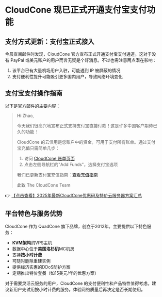 # CloudCone 现已正式开通支付宝支付功能

## 支付方式更新：支付宝正式接入

今晨查阅邮件时发现，CloudCone 官方宣布正式开通支付宝支付通道。这对于没有 PayPal 或美元账户的用户而言无疑是个好消息。不过也需注意两点潜在影响：

1. 该平台已有大量机场用户入驻，可能遇到 IP 被屏蔽的情况
2. 支付便利性提升可能吸引更多国内用户，导致网络环境变化

## 支付宝支付操作指南

以下是官方邮件的主要内容：

> Hi Zhao,
> 
> 今天我们很高兴地宣布正式支持支付宝直接付款！这是许多中国客户期待已久的功能！
> 
> CloudCone 的云信用是您账户中的资金，可用于支付所有账单。通过支付宝充值只需简单几步：
> 
> 1. 访问 [CloudCone 账单页面](https://bit.ly/Cloudcone)
> 2. 点击左侧导航栏的"Add Funds"，选择支付宝选项
> 
> 我们已更新支付宝充值指南：[查看充值指南](https://bit.ly/Cloudcone)
> 
> 此致
> The CloudCone Team

👉 [【点击查看】2025年最新CloudCone优惠码及特价云服务器方案汇总](https://bit.ly/Cloudcone)

## 平台特色与服务优势

CloudCone 作为 QuadCone 旗下品牌，创立于2012年，主要提供以下特色服务：

- **KVM架构**的VPS主机
- 数据中心位于**美国洛杉矶**MC机房
- 支持**按小时计费**
- 可随时删除重建实例
- 提供经济实惠的DDoS防护方案
- 定期推出特价套餐（如15美元/年的优惠方案）

对于需要灵活云服务的用户，CloudCone 的支付便利性和产品特性值得考虑。建议新用户先试用按小时计费的服务，体验网络质量后再决定是否长期使用。